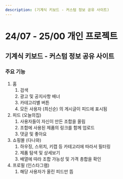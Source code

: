 ```yaml
---
description: (기계식 키보드 - 커스텀 정보 공유 사이트)
---
```


# 24/07 - 25/00 개인 프로젝트

## 기계식 키보드 - 커스텀 정보 공유 사이트

### 주요 기능

1. 홈
   1. 검색
   2. 광고 및 공지사항 배너
   3. 카테고리별 버튼
   4. 모든 사용자 (최신순) 의 게시글이 피드에 표시됨
2. 피드 (오늘의집)
   1. 사용자들이 자신이 만든 조합을 올림
   2. 조합에 사용된 제품의 링크를 함께 업로드
   3. 댓글 및 좋아요
3. 쇼핑몰 (다나와)
   1. 하우징, 스위치, 키캡 등 카테고리에 따라서 필터링
   2. 제품 탐색 및 상세보기
   3. 배열에 따라 조합 가능성 및 가격 총합을 확인
4. 프로필 (인스타그램)
   1. 해당 사용자가 올린 피드만 뜸
